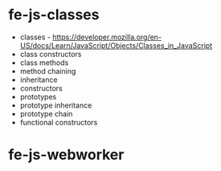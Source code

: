 # fe-js-classes

- classes - https://developer.mozilla.org/en-US/docs/Learn/JavaScript/Objects/Classes_in_JavaScript
- class constructors
- class methods
- method chaining
- inheritance
- constructors
- prototypes
- prototype inheritance
- prototype chain
- functional constructors
# fe-js-webworker
